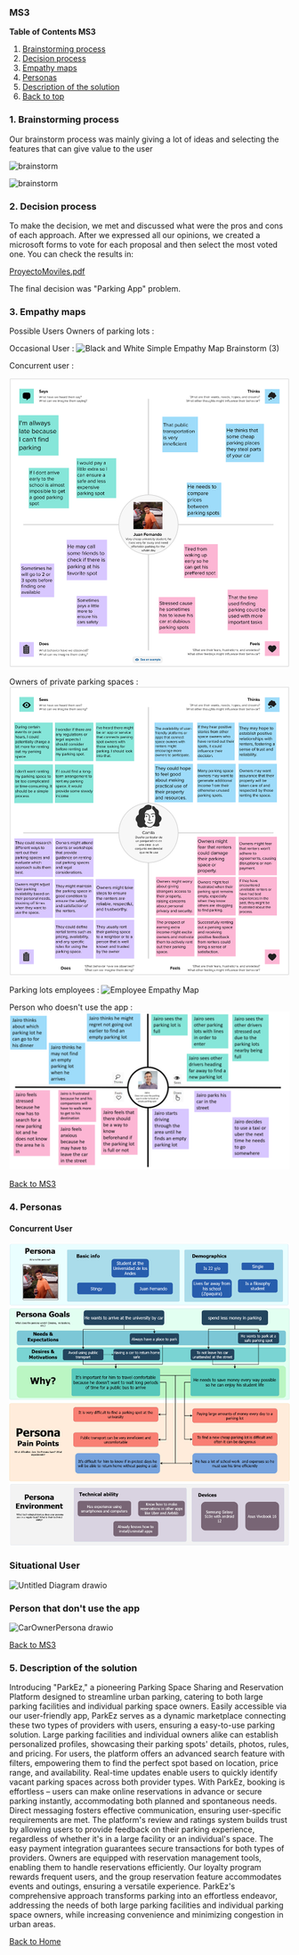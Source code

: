 ### MS3
**Table of Contents MS3**
1. [Brainstorming process](#1-brainstorming-process)
2. [Decision process](#2-decision-process)
3. [Empathy maps](#3-empathy-maps)
4. [Personas](#4-personas)
5. [Description of the solution](#5-description-of-the-solution)
6. [Back to top](#Wiki)

### 1. Brainstorming process

Our brainstorm process was mainly giving a lot of ideas and selecting the features that can give value to the user

![brainstorm](https://github.com/ISIS3510-202320-Team13/Wiki/assets/69475004/593ecf39-488d-4d99-8fa9-7da9f263c7c5)

![brainstorm](https://github.com/ISIS3510-202320-Team13/Wiki/assets/69475004/6f15e60d-4778-4d52-acdf-4e398d089680)


### 2. Decision process

To make the decision, we met and discussed what were the pros and cons of each approach. After we expressed all our opinions, we created a microsoft forms to vote for each proposal and then select the most voted one. You can check the results in:

[ProyectoMoviles.pdf](../assets/MS3/ProyectoMoviles.pdf)

The final decision was "Parking App" problem.

### 3. Empathy maps
Possible Users
Owners of parking lots :


Occasional User :
![Black and White Simple Empathy Map Brainstorm (3)](https://github.com/ISIS3510-202320-Team13/Wiki/assets/89409633/ebd2f737-f9a5-4969-82c4-7b44a4a87f9d)


Concurrent user :

![Empathy map Concurrent user](https://github.com/ISIS3510-202320-Team13/Wiki/blob/main/assets/MS3/empathyMapRecurringUser.png)

Owners of private parking spaces :
![Empathy map InvidualOwner](https://github.com/ISIS3510-202320-Team13/Wiki/blob/main/assets/MS3/empathy_map_jd.lugo.png)

Parking lots employees :
![Employee Empathy Map](https://github.com/ISIS3510-202320-Team13/Wiki/assets/57652524/39b0a5a6-1cf5-4813-a93c-004d415e2687)

Person who doesn't use the app :
![Empathy Map Sepenuela](https://github.com/ISIS3510-202320-Team13/Wiki/blob/main/assets/MS3/EmpathyMap_PersonWhoDoesNotUseApp.jpg.png)


[Back to MS3](#ms3)
### 4. Personas 

#### Concurrent User
![User Concurrente](https://github.com/ISIS3510-202320-Team13/Wiki/blob/main/assets/MS3/persona_concurrent_user.png)
### Situational User
![Untitled Diagram drawio](https://github.com/ISIS3510-202320-Team13/Wiki/assets/89409633/009b2298-7673-4593-96e1-fdd7c767b9e0)
### Person that don't use the app
![CarOwnerPersona drawio](https://github.com/ISIS3510-202320-Team13/Wiki/assets/89409633/cc9163b9-12df-4713-942a-2721949dca49)


[Back to MS3](#ms3)
### 5. Description of the solution
Introducing "ParkEz," a pioneering Parking Space Sharing and Reservation Platform designed to streamline urban parking, catering to both large parking facilities and individual parking space owners. Easily accessible via our user-friendly app, ParkEz serves as a dynamic marketplace connecting these two types of providers with users, ensuring a easy-to-use parking solution. Large parking facilities and individual owners alike can establish personalized profiles, showcasing their parking spots' details, photos, rules, and pricing. For users, the platform offers an advanced search feature with filters, empowering them to find the perfect spot based on location, price range, and availability. Real-time updates enable users to quickly identify vacant parking spaces across both provider types. With ParkEz, booking is effortless – users can make online reservations in advance or secure parking instantly, accommodating both planned and spontaneous needs. Direct messaging fosters effective communication, ensuring user-specific requirements are met. The platform's review and ratings system builds trust by allowing users to provide feedback on their parking experience, regardless of whether it's in a large facility or an individual's space. The easy payment integration guarantees secure transactions for both types of providers. Owners are equipped with reservation management tools, enabling them to handle reservations efficiently. Our loyalty program rewards frequent users, and the group reservation feature accommodates events and outings, ensuring a versatile experience. ParkEz's comprehensive approach transforms parking into an effortless endeavor, addressing the needs of both large parking facilities and individual parking space owners, while increasing convenience and minimizing congestion in urban areas.

[Back to Home](../README.md)